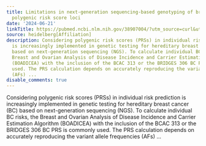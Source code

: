 ```yaml
---
title: Limitations in next-generation sequencing-based genotyping of breast cancer
  polygenic risk score loci
date: '2024-06-21'
linkTitle: https://pubmed.ncbi.nlm.nih.gov/38907004/?utm_source=curl&utm_medium=rss&utm_campaign=pubmed-2&utm_content=1FakS-2QOkCT8HsMOQP1bCRQ4YzyumYOmxmF0moLsQ3dFB1E9V&fc=20220326224207&ff=20240622182948&v=2.18.0.post9+e462414
source: heidelberg[Affiliation]
description: Considering polygenic risk scores (PRSs) in individual risk prediction
  is increasingly implemented in genetic testing for hereditary breast cancer (BC)
  based on next-generation sequencing (NGS). To calculate individual BC risks, the
  Breast and Ovarian Analysis of Disease Incidence and Carrier Estimation Algorithm
  (BOADICEA) with the inclusion of the BCAC 313 or the BRIDGES 306 BC PRS is commonly
  used. The PRS calculation depends on accurately reproducing the variant allele frequencies
  (AFs) ...
disable_comments: true
---
```

Considering polygenic risk scores (PRSs) in individual risk prediction is increasingly implemented in genetic testing for hereditary breast cancer (BC) based on next-generation sequencing (NGS). To calculate individual BC risks, the Breast and Ovarian Analysis of Disease Incidence and Carrier Estimation Algorithm (BOADICEA) with the inclusion of the BCAC 313 or the BRIDGES 306 BC PRS is commonly used. The PRS calculation depends on accurately reproducing the variant allele frequencies (AFs) ...